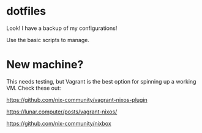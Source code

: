 dotfiles
========
Look! I have a backup of my configurations!

Use the basic scripts to manage.

New machine?
============
This needs testing, but Vagrant is the best option for spinning up a working VM. Check these out:

https://github.com/nix-community/vagrant-nixos-plugin

https://lunar.computer/posts/vagrant-nixos/

https://github.com/nix-community/nixbox

